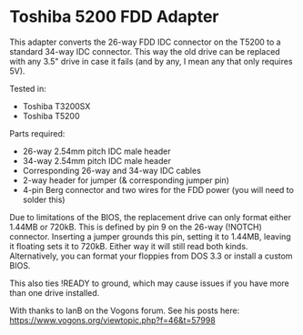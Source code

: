 # Toshiba 5200 FDD Adapter

This adapter converts the 26-way FDD IDC connector on the T5200 to a standard 34-way IDC connector. This way the old drive can be replaced with any 3.5" drive in case it fails (and by any, I mean any that only requires 5V).

Tested in:
* Toshiba T3200SX
* Toshiba T5200
	
Parts required:
* 26-way 2.54mm pitch IDC male header
* 34-way 2.54mm pitch IDC male header
* Corresponding 26-way and 34-way IDC cables
* 2-way header for jumper (& corresponding jumper pin)
* 4-pin Berg connector and two wires for the FDD power (you will need to solder this)

Due to limitations of the BIOS, the replacement drive can only format either 1.44MB or 720kB. This is defined by pin 9 on the 26-way (!NOTCH) connector. Inserting a jumper grounds this pin, setting it to 1.44MB, leaving it floating sets it to 720kB. Either way it will still read both kinds. Alternatively, you can format your floppies from DOS 3.3 or install a custom BIOS.

This also ties !READY to ground, which may cause issues if you have more than one drive installed.

With thanks to IanB on the Vogons forum. See his posts here: https://www.vogons.org/viewtopic.php?f=46&t=57998
